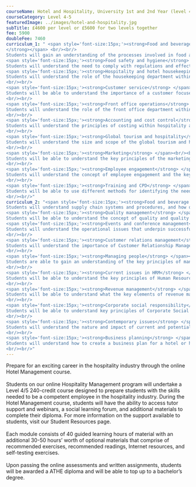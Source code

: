 ```yaml
---
courseName: Hotel and Hospitality, University 1st and 2nd Year (level 4 and 5)
courseCategory: Level 4-5
featuredImage: ../images/hotel-and-hospitality.jpg
subTitle: £4600 per level or £5600 for two levels together
fee: 5900
doubleFee: 7460
curriculum_1: " <span style='font-size:15px;'><strong>Food and beverage operations
</strong></span> <br/><br/>
Students will gain an understanding of the processes involved in food and beverage operations, including practical aspects of food and beverage production and service.br/><br/>
<span style='font-size:15px;'><strong>Food safety and hygiene</strong> </span> <br/><br/>
Students will understand the need to comply with regulations and effectively manage procedures for ensuring food safety<br/><br/>
<span style='font-size:15px;'><strong>Hospitality and hotel housekeeping</strong> </span><br/><br/>
Students will understand the role of the housekeeping department within a hospitality setting. This unit will identify the importance of the housekeeping department and the impact it has on the hospitality operation.
<br/><br/>
<span style='font-size:15px;'><strong>Customer service</strong> </span><br/><br/>
Students will be able to understand the importance of a customer focused hospitality establishment in a competitive environment by carrying out research on customers’ requirements and expectations. Students will also gain skills to deliver excellent customer service and evaluate the benefits of exceeding customers’ expectations.
<br/><br/>
<span style='font-size:15px;'><strong>Front office operations</strong> </span><br/><br/>
Students will understand the role of the front office department within a hospitality setting. This unit will identify the importance of the front office department and the impact it has on the overall hospitality operation.
<br/><br/>
<span style='font-size:15px;'><strong>Accounting and cost control</strong> </span><br/><br/>
Students will understand the principles of costing within hospitality and the contents of key financial statements used, along with the basic accounting techniques used to produce and analyse them.
<br/><br/>
<span style='font-size:15px;'><strong>Global tourism and hospitality</strong> </span><br/><br/>
Students will understand the size and scope of the global tourism and hospitality industry. The unit examines the influences that affect it and the growth of its brands within international markets.
<br/><br/>
<span style='font-size:15px;'><strong>Marketing</strong> </span><br/><br/>
Students will be able to understand the key principles of the marketing concept and relate the role of the marketing mix to the hospitality industry. Students will understand the marketing cycle and be able to devise a promotional campaign.
<br/><br/>
<span style='font-size:15px;'><strong>Employee engagement</strong> </span><br/><br/>
Students will understand the concept of employee engagement and the key components. Students will be able to assess how employee engagement can have an impact on the overall business performance by introducing specific strategies and practices.
<br/><br/>
<span style='font-size:15px;'><strong>Training and CPD</strong> </span><br/><br/>
Students will be able to use different methods for identifying the need for training in a hospitality setting. Students will understand how individuals learn in different ways and the importance of selecting the most effective training method. Students will then be able to plan, design, deliver and evaluate the effectiveness of a training session or program. The students will also be introduced to the concept of Continuous Professional Development and the need and relevance for it in a hospitality setting.
<br/><br/>"
curriculum_2: "<span style='font-size:15px;'><strong>Food and beverage supply chain management</strong></span> <br/><br/>
Students will understand supply chain systems and procedures, and how organisations use these to procure, produce and prepare food and beverages within the hospitality industry, both domestically and globally. This unit demonstrates how supply chain management is essential for efficient operation and for achieving a competitive edge.<br/><br/>
<span style='font-size:15px;'><strong>Quality management</strong> </span> <br/><br/>
Students will be able to understand the concept of quality and quality management and apply it in a hospitality setting. Students will be able to analyse, evaluate and implement a quality management system in a hospitality organisation.<br/><br/>
<span style='font-size:15px;'><strong>Events and conference management</strong> </span><br/><br/>
Students will understand the operational issues that underpin successful events and conference management. This unit examines a wide range of events and discusses the processes and considerations involved.
<br/><br/>
<span style='font-size:15px;'><strong>Customer relations management</strong> </span><br/><br/>
Students will understand the importance of Customer Relationship Management (CRM) to hospitality organisations and recognise the necessary processes to ensure its effectiveness. 
<br/><br/>
<span style='font-size:15px;'><strong>Managing people</strong> </span><br/><br/>
Students are able to gain an understanding of the key principles of management behaviour and a range of management styles, roles, responsibilities, characteristics and skills. Students will be able to understand the effectiveness of different organisation structures by studying the design and culture within a hospitality setting. 
<br/><br/>
<span style='font-size:15px;'><strong>Current issues in HRM</strong> </span><br/><br/>
Students will be able to understand the key principles of Human Resource Management (HRM) and the current issues Human Resource (HR) managers have to consider when carrying out their role and responsibilities. Students will also understand how current legislation has an impact on the HR function in Hotel and Hospitality Management. 
<br/><br/>
<span style='font-size:15px;'><strong>Revenue management</strong> </span><br/><br/>
Students will be able to understand what the key elements of revenue management are and how this affects the pricing of hotel bedrooms. Students will also be able to implement the practices of yield management in a hotel and set an overbooking policy. 
<br/><br/>
<span style='font-size:15px;'><strong>Corporate social responsibility</strong> </span><br/><br/>
Students will be able to understand key principles of Corporate Social Responsibility (CSR) and sustainable development. Students will learn about the impact hotels have on social, cultural and environmental factors and how the hotel industry can make a difference by implementing practices and procedures to be more sustainable.
<br/><br/>
<span style='font-size:15px;'><strong>Contemporary issues</strong> </span><br/><br/>
Students will understand the nature and impact of current and potential Contemporary issues that affect the hospitality industry. This unit will demonstrate the need for organisations to be flexible and to adapt to rapidly changing environments and customer demands.
<br/><br/>
<span style='font-size:15px;'><strong>Business planning</strong> </span><br/><br/>
Students will understand how to create a business plan for a hotel or hospitality organisation. Students will learn where the business is positioned in the current market, measure the performance and suggest opportunities for growth.
<br/><br/>"
---
```

Prepare for an exciting career in the hospitality industry through the online Hotel Management course.
<br/><br/>
Students on our online Hospitality Management program will undertake a Level 4/5 240-credit course designed to prepare students with the skills needed to be a competent employee in the hospitality industry. During the Hotel Management course, students will have the ability to access tutor support and webinars, a social learning forum, and additional materials to complete their diploma. For more information on the support available to students, visit our Student Resources page.
<br/><br/>
Each module consists of 40 guided learning hours of material with an additional 30-50 hours’ worth of optional materials that comprise of recommended exercises, recommended readings, Internet resources, and self-testing exercises.
<br/><br/>
Upon passing the online assessments and written assignments, students will be awarded a ATHE diploma and will be able to top up to a bachelor’s degree.